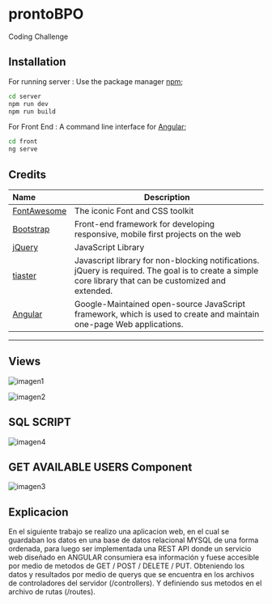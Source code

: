 # prontoBPO
Coding Challenge

## Installation

For running server : 
Use the package manager [npm](https://www.npmjs.com/);

```bash
cd server
npm run dev
npm run build
```

For Front End  : 
A command line interface for [Angular](https://cli.angular.io/);

```bash
cd front
ng serve
```
## Credits ##

 Name | Description |
:-----| ------------|
 [FontAwesome](http://fontawesome.io/) | The iconic Font and CSS toolkit
 [Bootstrap](http://getbootstrap.com)  | Front-end framework for developing responsive, mobile first projects on the web
 [jQuery](http://jquery.com/)  | JavaScript Library
 [tiaster](https://github.com/CodeSeven/toastr)  | Javascript library for non-blocking notifications. jQuery is required. The goal is to create a simple core library that can be customized and extended.
 [Angular](https://angular.io/) |  Google-Maintained open-source JavaScript framework, which is used to create and maintain one-page Web applications. 
---

## Views

![imagen1](https://user-images.githubusercontent.com/20478027/51875335-281b7f00-232a-11e9-933d-7179e0daf38d.png)

![imagen2](https://user-images.githubusercontent.com/20478027/51875336-281b7f00-232a-11e9-92ef-b4aa4728fe6f.png)


## SQL SCRIPT 

![imagen4](https://user-images.githubusercontent.com/20478027/51875338-281b7f00-232a-11e9-8624-68e4087d79b4.png)


## GET AVAILABLE USERS Component

![imagen3](https://user-images.githubusercontent.com/20478027/51875337-281b7f00-232a-11e9-8c07-41c570a5e5aa.png)

## Explicacion 
En el siguiente trabajo se realizo una aplicacion web, en el cual se guardaban los datos en una  base de datos relacional MYSQL de una forma ordenada, para luego ser implementada una REST API donde un servicio web diseñado en ANGULAR consumiera esa información y fuese accesible por medio de metodos de GET / POST / DELETE / PUT. 
Obteniendo los datos y resultados por medio de querys que se encuentra en los archivos de controladores del servidor (/controllers).
Y definiendo sus metodos en el archivo de rutas (/routes).
